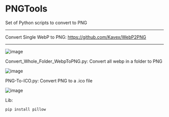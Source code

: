 # PNGTools
Set of Python scripts to convert to PNG

----

Convert Single WebP to PNG: https://github.com/Kavex/WebP2PNG

----

![image](https://github.com/user-attachments/assets/43574e8e-db08-487e-98c7-b8e3e0c0c4e4)

Convert_Whole_Folder_WebpToPNG.py: Convert all webp in a folder to PNG

![image](https://github.com/user-attachments/assets/3e07f214-0e97-4064-a227-7549e3d19893)

PNG-To-ICO.py: Convert PNG to a .ico file 

![image](https://github.com/user-attachments/assets/fcf55e0e-c460-43b4-aa35-481a5a0d6e41)



Lib:

```python
pip install pillow
```
